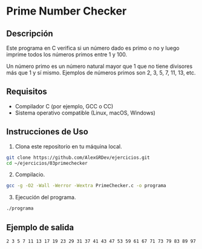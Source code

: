 # Prime Number Checker

## Descripción
<p>
    Este programa en C verifica si un número dado es primo o no y luego imprime todos los números primos entre 1 y 100.<br>
    <p>
        Un número primo es un número natural mayor que 1 que no tiene divisores más que 1 y sí mismo. 
        Ejemplos de números primos son 2, 3, 5, 7, 11, 13, etc.
    </p>
</p>

## Requisitos

- Compilador C (por ejemplo, GCC o CC)
- Sistema operativo compatible (Linux, macOS, Windows)

## Instrucciones de Uso

1. Clona este repositorio en tu máquina local.

```bash
git clone https://github.com/AlexGRDev/ejercicios.git
cd ~/ejercicios/03primechecker
```
2. Compilacio.

```bash
gcc -g -O2 -Wall -Werror -Wextra PrimeChecker.c -o programa
```

3. Ejecución del programa.
```bash
./programa
```

## Ejemplo de salida

```bash
2 3 5 7 11 13 17 19 23 29 31 37 41 43 47 53 59 61 67 71 73 79 83 89 97
````
